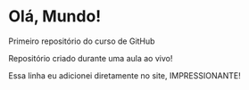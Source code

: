 # Olá, Mundo!
 Primeiro repositório do curso de GitHub

 Repositório criado durante uma aula ao vivo!
 
 Essa linha eu adicionei diretamente no site, IMPRESSIONANTE!
